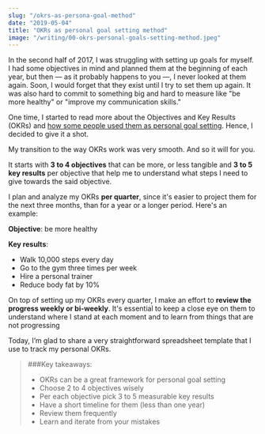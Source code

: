 ```yaml
---
slug: "/okrs-as-persona-goal-method"
date: "2019-05-04"
title: "OKRs as personal goal setting method"
image: "/writing/00-okrs-personal-goals-setting-method.jpeg"
---
```


In the second half of 2017, I was struggling with setting up goals for myself. I had some objectives in mind and planned them at the beginning of each year, but then — as it probably happens to you —, I never looked at them again. Soon, I would forget that they exist until I try to set them up again. It was also hard to commit to something big and hard to measure like "be more healthy" or "improve my communication skills."

One time, I started to read more about the Objectives and Key Results (OKRs) and [how some people used them as personal goal setting](https://medium.com/@cwodtke/personal-okrs-three-years-later-7616e60574a4). Hence, I decided to give it a shot.

My transition to the way OKRs work was very smooth. And so it will for you. 

It starts with **3 to 4 objectives** that can be more, or less tangible and **3 to 5 key results** per objective that help me to understand what steps I need to give towards the said objective. 

I plan and analyze my OKRs **per quarter**, since it's easier to project them for the next three months, than for a year or a longer period. Here's an example: 

**Objective**: be more healthy

**Key results**:
 * Walk 10,000 steps every day
 * Go to the gym three times per week
 * Hire a personal trainer 
 * Reduce body fat by 10%

On top of setting up my OKRs every quarter, I make an effort to **review the progress weekly or bi-weekly**. It's essential to keep a close eye on them to understand where I stand at each moment and to learn from things that are not progressing

Today, I’m glad to share a very straightforward spreadsheet template that I use to track my personal OKRs.


> ###Key takeaways:
>  * OKRs can be a great framework for personal goal setting
>  * Choose 2 to 4 objectives wisely
>  * Per each objective pick 3 to 5 measurable key results
>  * Have a short timeline for them (less than one year)
>  * Review them frequently
>  * Learn and iterate from your mistakes
